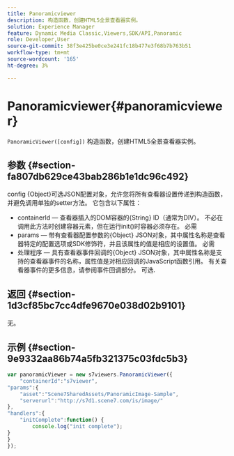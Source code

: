 ```yaml
---
title: Panoramicviewer
description: 构造函数，创建HTML5全景查看器实例。
solution: Experience Manager
feature: Dynamic Media Classic,Viewers,SDK/API,Panoramic
role: Developer,User
source-git-commit: 38f3e425be0ce3e241fc18b477e3f68b7b763b51
workflow-type: tm+mt
source-wordcount: '165'
ht-degree: 3%

---
```


# Panoramicviewer{#panoramicviewer}

`PanoramicViewer([config])`
构造函数，创建HTML5全景查看器实例。

## 参数 {#section-fa807db629ce43bab286b1e1dc96c492}

config
{Object}可选JSON配置对象，允许您将所有查看器设置传递到构造函数，并避免调用单独的setter方法。 它包含以下属性：

* containerId — 查看器插入的DOM容器的{String} ID（通常为DIV）。 不必在调用此方法时创建容器元素，但在运行init()时容器必须存在。 必需
* params — 带有查看器配置参数的{Object} JSON对象，其中属性名称是查看器特定的配置选项或SDK修饰符，并且该属性的值是相应的设置值。 必需
* 处理程序 — 具有查看器事件回调的{Object} JSON对象，其中属性名称是支持的查看器事件的名称，属性值是对相应回调的JavaScript函数引用。 有关查看器事件的更多信息，请参阅事件回调部分。 可选.


## 返回 {#section-1d3cf85bc7cc4dfe9670e038d02b9101}

无。

## 示例 {#section-9e9332aa86b74a5fb321375c03fdc5b3}

```javascript {.line-numbers}
var panoramicViewer = new s7viewers.PanoramicViewer({
    "containerId":"s7viewer",
"params":{
    "asset":"Scene7SharedAssets/PanoramicImage-Sample",
    "serverurl":"http://s7d1.scene7.com/is/image/"
},
"handlers":{
    "initComplete":function() {
        console.log("init complete");
}
}
});
```
